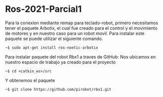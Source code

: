 # Ros-2021-Parcial1
Para la conexion mediante remap para teclado-robot, primero necesitamos tener el paquete Arbotix, el cual fue creado para el control y el movimiento de motores y en nuestro caso para un robot movil. 
Para instalar este paquete se puede utilizar el siguiente comando.
```
~$ sudo apt-get install ros-noetic-arbotix
```
Para instalar paquete del robot Rbx1 a traves de GitHub:
Nos ubicamos en nuestro espacio de trabajo ya creado para el proyecto
```
~$ cd <catkin_ws>/src 
```
Y obtenemos el paquete
```
~$ git clone https://github.com/pirobot/rbx1.git
```
